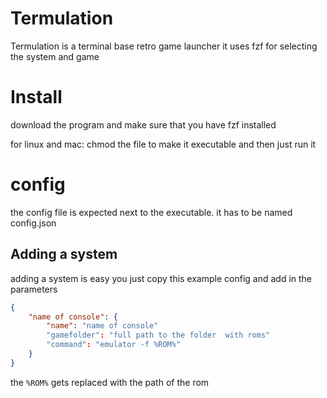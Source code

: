 # Termulation
Termulation is a terminal base retro game launcher it uses fzf for selecting the system and game
# Install
download the program and make sure that you have fzf installed

for linux and mac:
chmod the file to make it executable and then just run it
# config
the  config file is expected next to the executable. it has to be named config.json
## Adding a system
adding a system is easy you just copy this example config and add in the parameters
```json
{
	"name of console": {
		"name": "name of console"
		"gamefolder": "full path to the folder  with roms"
		"command": "emulator -f %ROM%"
	}
}
```
the `%ROM%` gets replaced with the path  of the rom
